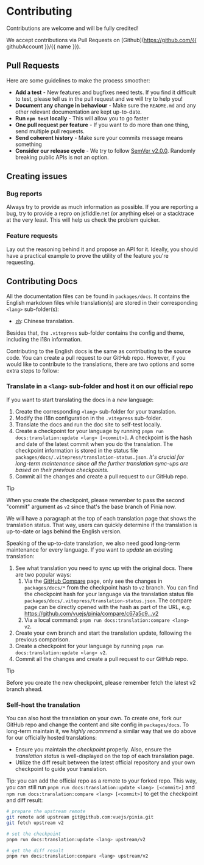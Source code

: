 # Contributing

Contributions are welcome and will be fully credited!

We accept contributions via Pull Requests on [Github](https://github.com/{{ githubAccount }}/{{ name }}).

## Pull Requests

Here are some guidelines to make the process smoother:

- **Add a test** - New features and bugfixes need tests. If you find it difficult to test, please tell us in the pull request and we will try to help you!
- **Document any change in behaviour** - Make sure the `README.md` and any other relevant documentation are kept up-to-date.
- **Run `npm test` locally** - This will allow you to go faster
- **One pull request per feature** - If you want to do more than one thing, send multiple pull requests.
- **Send coherent history** - Make sure your commits message means something
- **Consider our release cycle** - We try to follow [SemVer v2.0.0](http://semver.org/). Randomly breaking public APIs is not an option.

## Creating issues

### Bug reports

Always try to provide as much information as possible. If you are reporting a bug, try to provide a repro on jsfiddle.net (or anything else) or a stacktrace at the very least. This will help us check the problem quicker.

### Feature requests

Lay out the reasoning behind it and propose an API for it. Ideally, you should have a practical example to prove the utility of the feature you're requesting.

## Contributing Docs

All the documentation files can be found in `packages/docs`. It contains the English markdown files while translation(s) are stored in their corresponding `<lang>` sub-folder(s):

- [`zh`](https://github.com/vuejs/pinia/tree/v2/packages/docs/zh): Chinese translation.

Besides that, the `.vitepress` sub-folder contains the config and theme, including the i18n information.

Contributing to the English docs is the same as contributing to the source code. You can create a pull request to our GitHub repo. However, if you would like to contribute to the translations, there are two options and some extra steps to follow:

### Translate in a `<lang>` sub-folder and host it on our official repo

If you want to start translating the docs in a _new_ language:

1. Create the corresponding `<lang>` sub-folder for your translation.
2. Modify the i18n configuration in the `.vitepress` sub-folder.
3. Translate the docs and run the doc site to self-test locally.
4. Create a checkpoint for your language by running `pnpm run docs:translation:update <lang> [<commit>]`. A checkpoint is the hash and date of the latest commit when you do the translation. The checkpoint information is stored in the status file `packages/docs/.vitepress/translation-status.json`. _It's crucial for long-term maintenance since all the further translation sync-ups are based on their previous checkpoints._
5. Commit all the changes and create a pull request to our GitHub repo.

> [!TIP]
> When you create the checkpoint, please remember to pass the second "commit" argument as `v2` since that's the base branch of Pinia now.

We will have a paragraph at the top of each translation page that shows the translation status. That way, users can quickly determine if the translation is up-to-date or lags behind the English version.

Speaking of the up-to-date translation, we also need good long-term maintenance for every language. If you want to _update_ an existing translation:

1. See what translation you need to sync up with the original docs. There are two popular ways:
   1. Via the [GitHub Compare](https://github.com/vuejs/pinia/compare/) page, only see the changes in `packages/docs/*` from the checkpoint hash to `v2` branch. You can find the checkpoint hash for your language via the translation status file `packages/docs/.vitepress/translation-status.json`. The compare page can be directly opened with the hash as part of the URL, e.g. https://github.com/vuejs/pinia/compare/c67a5c9...v2
   2. Via a local command: `pnpm run docs:translation:compare <lang> v2`.
2. Create your own branch and start the translation update, following the previous comparison.
3. Create a checkpoint for your language by running `pnpm run docs:translation:update <lang> v2`.
4. Commit all the changes and create a pull request to our GitHub repo.

<!-- TODO: add an example once we have got one -->

> [!TIP]
> Before you create the new checkpoint, please remember fetch the latest v2 branch ahead.

### Self-host the translation

You can also host the translation on your own. To create one, fork our GitHub repo and change the content and site config in `packages/docs`. To long-term maintain it, we _highly recommend_ a similar way that we do above for our officially hosted translations:

- Ensure you maintain the _checkpoint_ properly. Also, ensure the _translation status_ is well-displayed on the top of each translation page.
- Utilize the diff result between the latest official repository and your own checkpoint to guide your translation.

Tip: you can add the official repo as a remote to your forked repo. This way, you can still run `pnpm run docs:translation:update <lang> [<commit>]` and `npm run docs:translation:compare <lang> [<commit>]` to get the checkpoint and diff result:

```bash
# prepare the upstream remote
git remote add upstream git@github.com:vuejs/pinia.git
git fetch upstream v2

# set the checkpoint
pnpm run docs:translation:update <lang> upstream/v2

# get the diff result
pnpm run docs:translation:compare <lang> upstream/v2
```

<!-- TODO: add an example once we have got one -->